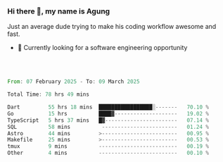 ### Hi there 👋, my name is Agung
Just an average dude trying to make his coding workflow awesome and fast.

<!--
**agungfir98/agungfir98** is a ✨ _special_ ✨ repository because its `README.md` (this file) appears on your GitHub profile.
-->

- 🔭 Currently looking for a software engineering opportunity
<br/>
<br/>
<!--START_SECTION:waka-->

```rust
From: 07 February 2025 - To: 09 March 2025

Total Time: 78 hrs 49 mins

Dart         55 hrs 18 mins  █████████████████░-------   70.10 %
Go           15 hrs          ████▓--------------------   19.02 %
TypeScript   5 hrs 37 mins   █▓-----------------------   07.14 %
SQL          58 mins          ------------------------   01.24 %
Astro        44 mins         >------------------------   00.95 %
Makefile     25 mins         >------------------------   00.53 %
tmux         9 mins          -------------------------   00.19 %
Other        4 mins          -------------------------   00.10 %
```

<!--END_SECTION:waka-->
